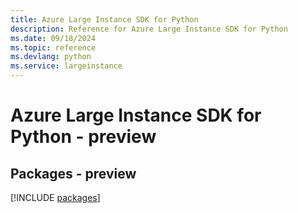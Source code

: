 ```yaml
---
title: Azure Large Instance SDK for Python
description: Reference for Azure Large Instance SDK for Python
ms.date: 09/18/2024
ms.topic: reference
ms.devlang: python
ms.service: largeinstance
---
```

# Azure Large Instance SDK for Python - preview
## Packages - preview
[!INCLUDE [packages](large-instance-index.md)]
